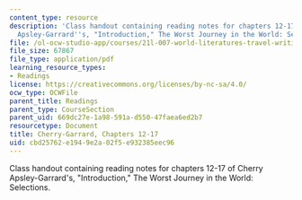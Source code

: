 ```yaml
---
content_type: resource
description: 'Class handout containing reading notes for chapters 12-17 of Cherry
  Apsley-Garrard''s, "Introduction," The Worst Journey in the World: Selections.'
file: /ol-ocw-studio-app/courses/21l-007-world-literatures-travel-writing-fall-2008/cbd25762e1949e2a02f5e932385eec96_cher_aps_ch12_19.pdf
file_size: 67867
file_type: application/pdf
learning_resource_types:
- Readings
license: https://creativecommons.org/licenses/by-nc-sa/4.0/
ocw_type: OCWFile
parent_title: Readings
parent_type: CourseSection
parent_uid: 669dc27e-1a98-591a-d550-47faea6ed2b7
resourcetype: Document
title: Cherry-Garrard, Chapters 12-17
uid: cbd25762-e194-9e2a-02f5-e932385eec96
---
```

Class handout containing reading notes for chapters 12-17 of Cherry Apsley-Garrard's, "Introduction," The Worst Journey in the World: Selections.